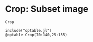 # Crop: Subset image

```@docs
Crop
```

```@eval
include("optable.jl")
@optable Crop(70:140,25:155)
```

